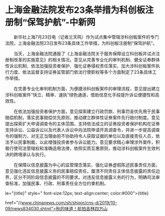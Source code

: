 # 上海金融法院发布23条举措为科创板注册制“保驾护航”-中新网

　　新华社上海7月23日电（记者兰天鸣）作为试点集中管辖涉科创板案件的专门法院，上海金融法院23日发布23条具体工作举措，为科创板注册制“保驾护航”。

　　当天，上海金融法院通报了《上海金融法院关于服务保障设立科创板并试点注册制改革的实施意见》的相关情况。意见从完善专业化的审判机制、健全证券群体性诉讼机制、依法加强投资者保护、强化证券侵权责任落实、加大涉科创板案件执行力度、依法监督支持证券监管部门依法行使职权等多个方面制定了23条具体工作举措。

　　在完善专业化审判机制方面，为便捷涉科创板案件的审理流程，意见提出建立涉科创板案件“快立、精审、速执”绿色通道，借助信息化手段提升诉讼便捷性和高效性。

　　在依法加强投资者保护方面，意见探索建立行政罚款、刑事罚金优先用于民事赔偿机制，落实民事赔偿优先原则，推动建立群体性证券案件先行赔付制度。意见提出探索扩大申请调查令的主体范围，支持依法成立的证券投资者保护机构在证券支持诉讼、公益诉讼以及代表人诉讼中向法院申请开具调查令，并进一步提高调查令的强制力，对无正当理由拒不协助持令人获取证据的单位以及直接责任人员，依法予以民事制裁，以此增强投资者参与诉讼能力。意见要求精心审理涉外案件，积极行使司法管辖权和准确适用法律，依照实质互惠原则，推动涉科创板案件生效判决的跨境承认与执行。

　　在保障以信息披露为中心的监管理念落实、强化证券虚假陈述民事责任方面，意见强化违反信息披露义务的民事赔偿责任，厘清不同责任主体信息披露的责任边界，区分不同阶段信息披露的不同要求。对违反信息披露义务的行为，明确司法审查标准，加强民事、行政、刑事责任全方位约束机制。

le="{title}" style=" font-size:12px; text-align:center; color:#000">{title}

href="//www.chinanews.com/sh/shipin/cns-d/2019/10-09/news834030.shtml">秋的味道！航拍吉林四方山
